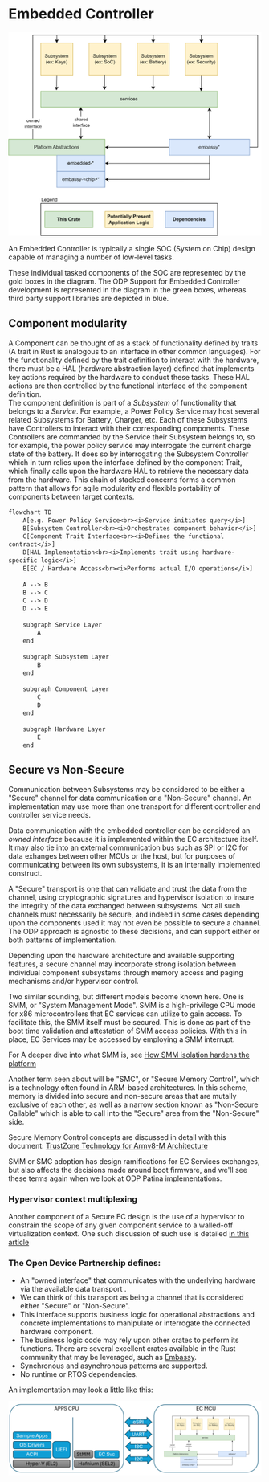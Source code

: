 # Embedded Controller

![ODP Architecture](./images/simplified_layers.png)

An Embedded Controller is typically a single SOC (System on Chip) design capable of managing a number of low-level tasks.

These individual tasked components of the SOC are represented by the gold boxes in the diagram. The ODP Support for Embedded Controller development is represented in the diagram in the green boxes, whereas third party support libraries are depicted in blue.

## Component modularity
A Component can be thought of as a stack of functionality defined by traits (A trait in Rust is analogous to an interface in other common languages).
For the functionality defined by the trait definition to interact with the hardware, there must be a HAL (hardware abstraction layer) defined that implements key actions required by the hardware to conduct these tasks.  These HAL actions are then controlled by the functional interface of the component definition.  
The component definition is part of a _Subsystem_ of functionality that belongs to a _Service_.
For example, a Power Policy Service may host several related Subsystems for Battery, Charger, etc.  Each of these Subsystems have Controllers to interact with their corresponding components.  These Controllers are commanded by the Service their Subsystem belongs to, so for example, the power policy service may interrogate the current charge state of the battery. It does so by interrogating the Subsystem Controller which in turn relies upon the interface defined by the component Trait, which finally calls upon the hardware HAL to retrieve the necessary data from the hardware.  This chain of stacked concerns forms a common pattern that allows for agile modularity and flexible portability of components between target contexts.

```mermaid
flowchart TD
    A[e.g. Power Policy Service<br><i>Service initiates query</i>]
    B[Subsystem Controller<br><i>Orchestrates component behavior</i>]
    C[Component Trait Interface<br><i>Defines the functional contract</i>]
    D[HAL Implementation<br><i>Implements trait using hardware-specific logic</i>]
    E[EC / Hardware Access<br><i>Performs actual I/O operations</i>]

    A --> B
    B --> C
    C --> D
    D --> E

    subgraph Service Layer
        A
    end

    subgraph Subsystem Layer
        B
    end

    subgraph Component Layer
        C
        D
    end

    subgraph Hardware Layer
        E
    end
```


## Secure vs Non-Secure

Communication between Subsystems may be considered to be either a "Secure" channel for data communication or a "Non-Secure" channel. An implementation may use more than one transport for different controller and controller service needs.

Data communication with the embedded controller can be considered an _owned interface_ because it is implemented within the EC architecture itself.  It may also tie into an external communication bus such as SPI or I2C for data exhanges between other MCUs or the host, but for purposes of communicating between its own subsystems, it is an internally implemented construct.  

A "Secure" transport is one that can validate and trust the data from the channel, using cryptographic signatures and hypervisor isolation to insure the integrity of the data exchanged between subsystems.
Not all such channels must necessarily be secure, and indeed in some cases depending upon the components used it may not even be possible to secure a channel.  The ODP approach is agnostic to these decisions, and can support either or both patterns of
implementation.

Depending upon the hardware architecture and available supporting features, a secure channel may incorporate strong isolation between individual component subsystems through memory access and paging mechanisms and/or hypervisor control.

Two similar sounding, but different models become known here.  One is SMM, or "System Management Mode". SMM is a high-privilege CPU mode for x86 microcontrollers that EC services can utilize to gain access. To facilitate this, the SMM itself must be secured. This is done as part of the boot time validation and attestation of SMM access policies.  With this in place, EC Services may be accessed by employing a SMM interrupt.

For A deeper dive into what SMM is, see [How SMM isolation hardens the platform](https://www.microsoft.com/en-us/security/blog/2020/11/12/system-management-mode-deep-dive-how-smm-isolation-hardens-the-platform/?msockid=1c8509b122806f6b2c281c61233a6e3e)

Another term seen about will be "SMC", or "Secure Memory Control", which is a technology often found in ARM-based architectures. In this scheme, memory is divided into secure and non-secure areas that are mutally exclusive of each other,  as well as a narrow section known as "Non-Secure Callable" which is able to call into the "Secure" area from the "Non-Secure" side. 

Secure Memory Control concepts are discussed in detail with this document: 
[TrustZone Technology for Armv8-M Architecture](https://developer.arm.com/documentation/100690/0201)

SMM or SMC adoption has design ramifications for EC Services exchanges, but also affects the decisions made around boot firmware, and we'll see these terms again when we look at ODP Patina implementations.

### Hypervisor context multiplexing
Another component of a Secure EC design is the use of a hypervisor to constrain the scope of any given component service to a walled-off virtualization context. One such discussion of such use is detailed [in this article](https://www.microsoft.com/en-us/security/blog/2018/06/05/virtualization-based-security-vbs-memory-enclaves-data-protection-through-isolation/?msockid=1c8509b122806f6b2c281c61233a6e3e)


### The Open Device Partnership defines:
- An "owned interface" that communicates with the underlying hardware via the available data transport .
- We can think of this transport as being a channel that is considered either "Secure" or "Non-Secure".  
- This interface supports business logic for operational abstractions and concrete implementations to manipulate or interrogate the connected hardware component.
- The business logic code may rely upon other crates to perform its functions. There are several excellent crates available in the Rust community that may be leveraged, such as [Embassy](https://embassy.dev/).
- Synchronous and asynchronous patterns are supported.
- No runtime or RTOS dependencies.

An implementation may look a little like this:

![ODP Arch](./images/odp_arch.png)
